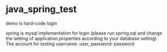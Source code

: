 # java_spring_test 

demo is hard-code login

spring is mysql implementation for login 
(please run spring.sql and change the setting of application.properties according to your database setting)
The account for testing username: user, password: password
